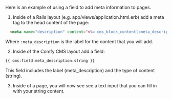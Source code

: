 Here is an example of using a field to add meta information to pages.

1. Inside of a Rails layout (e.g. app/views/application.html.erb) add a meta tag to the head content of the page:

```html
  <meta name="description" content="<%= cms_block_content(:meta_description) %>">
```

Where `:meta_description` is the label for the content that you will add.

2. Inside of the Comfy CMS layout add a field:

```html
{{ cms:field:meta_description:string }}
```

This field includes the label (meta_description) and the type of content (string).

3. Inside of a page, you will now see see a text input that you can fill in with your string content.

